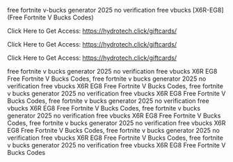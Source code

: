 free fortnite v-bucks generator 2025 no verification free vbucks [X6R-EG8] (Free Fortnite V Bucks Codes)

Click Here to Get Access: https://hydrotech.click/giftcards/

Click Here to Get Access: https://hydrotech.click/giftcards/

Click Here to Get Access: https://hydrotech.click/giftcards/

free fortnite v bucks generator 2025 no verification free vbucks X6R EG8 Free Fortnite V Bucks Codes, free fortnite v bucks generator 2025 no verification free vbucks X6R EG8 Free Fortnite V Bucks Codes, free fortnite v bucks generator 2025 no verification free vbucks X6R EG8 Free Fortnite V Bucks Codes, free fortnite v bucks generator 2025 no verification free vbucks X6R EG8 Free Fortnite V Bucks Codes, free fortnite v bucks generator 2025 no verification free vbucks X6R EG8 Free Fortnite V Bucks Codes, free fortnite v bucks generator 2025 no verification free vbucks X6R EG8 Free Fortnite V Bucks Codes, free fortnite v bucks generator 2025 no verification free vbucks X6R EG8 Free Fortnite V Bucks Codes, free fortnite v bucks generator 2025 no verification free vbucks X6R EG8 Free Fortnite V Bucks Codes
